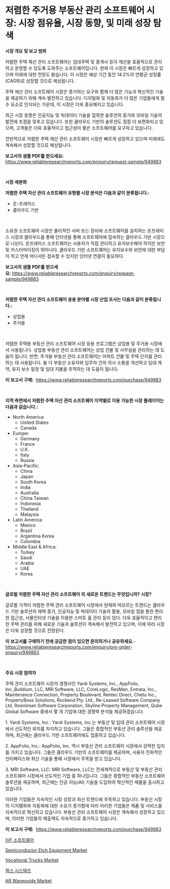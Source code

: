 <p><h1>저렴한 주거용 부동산 관리 소프트웨어 시장: 시장 점유율, 시장 동향, 및 미래 성장 탐색</h1></p><p><strong>시장 개요 및 보고 범위</strong></p>
<p><p>저렴한 주택 재산 관리 소프트웨어는 임대주택 및 중개사 등이 재산을 효율적으로 관리하고 운영할 수 있도록 도와주는 소프트웨어입니다. 현재 이 시장은 빠르게 성장하고 있으며 미래에 대한 전망도 밝습니다. 이 시장은 예상 기간 동안 14.2%의 연평균 성장률(CAGR)로 성장할 것으로 예상됩니다.</p><p>주택 재산 관리 소프트웨어 시장은 증가하는 요구와 함께 더 많은 기능과 혁신적인 기술을 제공하기 위해 계속 발전하고 있습니다. 디지털화 및 자동화가 더 많은 기업들에게 필수 요소로 인식되는 가운데, 이 시장은 더욱 중요해지고 있습니다.</p><p>최근 시장 동향은 인공지능 및 빅데이터 기술을 접목한 솔루션의 증가와 모바일 기술의 발전에 초점을 맞추고 있습니다. 또한 클라우드 기반의 솔루션도 점점 더 보편화되고 있으며, 고객들은 더욱 효율적이고 접근성이 좋은 소프트웨어를 요구하고 있습니다.</p><p>전반적으로 저렴한 주택 재산 관리 소프트웨어 시장은 빠르게 성장하고 있으며 미래에도 계속해서 성장할 것으로 예상됩니다.</p></p>
<p><strong>보고서의 샘플 PDF를 받으세요:</strong> <a href="https://www.reliableresearchreports.com/enquiry/request-sample/949883">https://www.reliableresearchreports.com/enquiry/request-sample/949883</a></p>
<p>&nbsp;</p>
<p><strong>시장 세분화</strong></p>
<p><strong>저렴한 주택 자산 관리 소프트웨어 유형별 시장 분석은 다음과 같이 분류됩니다.:</strong></p>
<p><ul><li>온-프레미스</li><li>클라우드 기반</li></ul></p>
<p>&nbsp;</p>
<p><p>소유권 소프트웨어 시장은 물리적인 서버 또는 장비에 소프트웨어를 설치하는 온프레미스 시장과 클라우드를 통해 인터넷을 통해 소프트웨어에 접속하는 클라우드 기반 시장으로 나뉜다. 온프레미스 소프트웨어는 사용자가 직접 관리하고 유지보수해야 하지만 보안 및 커스터마이징이 뛰어나다. 클라우드 기반 소프트웨어는 유지보수와 보안에 대한 부담이 적고 언제 어디서든 접속할 수 있지만 인터넷 연결이 필요하다.</p></p>
<p><strong>보고서의 샘플 PDF를 받으세요:</strong>&nbsp;<a href="https://www.reliableresearchreports.com/enquiry/request-sample/949883">https://www.reliableresearchreports.com/enquiry/request-sample/949883</a></p>
<p>&nbsp;</p>
<p><strong> 저렴한 주택 자산 관리 소프트웨어 응용 분야별 시장 산업 조사는 다음과 같이 분류됩니다.:</strong></p>
<p><ul><li>상업용</li><li>주거용</li></ul></p>
<p>&nbsp;</p>
<p><p>저렴한 주택용 부동산 관리 소프트웨어 시장 응용 프로그램은 상업용 및 주거용 시장에서 사용됩니다. 상업용 부동산 관리 소프트웨어는 상업 건물 및 사무실을 관리하는 데 도움이 됩니다. 반면, 주거용 부동산 관리 소프트웨어는 아파트 건물 및 주택 단지를 관리하는 데 사용됩니다. 둘 다 부동산 소유자와 입주자 간의 의사 소통을 개선하고 임대 계약, 유지 보수 일정 및 임대 지불을 추적하는 데 도움이 됩니다.</p></p>
<p><strong>이 보고서 구매:</strong>&nbsp; <a href="https://www.reliableresearchreports.com/purchase/949883">https://www.reliableresearchreports.com/purchase/949883</a></p>
<p>&nbsp;</p>
<p><strong>지역 측면에서 저렴한 주택 자산 관리 소프트웨어 지역별로 이용 가능한 시장 플레이어는 다음과 같습니다.:</strong></p>
<p><ul>
    <li>
        North America:
        <ul>
            <li>United States</li>
            <li>Canada</li>
        </ul>
    </li>
    <li>
        Europe:
        <ul>
            <li>Germany</li>
            <li>France</li>
            <li>U.K.</li>
            <li>Italy</li>
            <li>Russia</li>
        </ul>
    </li>
    <li>
        Asia-Pacific:
        <ul>
            <li>China</li>
            <li>Japan</li>
            <li>South Korea</li>
            <li>India</li>
            <li>Australia</li>
            <li>China Taiwan</li>
            <li>Indonesia</li>
            <li>Thailand</li>
            <li>Malaysia</li>
        </ul>
    </li>
    <li>
        Latin America:
        <ul>
            <li>Mexico</li>
            <li>Brazil</li>
            <li>Argentina Korea</li>
            <li>Colombia</li>
        </ul>
    </li>
    <li>
        Middle East & Africa:
        <ul>
            <li>Turkey</li>
            <li>Saudi</li>
            <li>Arabia</li>
            <li>UAE</li>
            <li>Korea</li>
        </ul>
    </li>
    </ul></p>
<p>&nbsp;</p>
<p><strong>글로벌 저렴한 주택 자산 관리 소프트웨어 의 새로운 트렌드는 무엇입니까? 시장?</strong></p>
<p><p>글로벌 가격이 저렴한 주택 관리 소프트웨어 시장에서 현재와 떠오르는 트렌드는 클라우드 기반 솔루션의 채택 증가, 인공지능 및 빅데이터 기술의 활용, 모바일 앱을 통한 편리한 접근성, 사물인터넷 기술을 이용한 스마트 홈 관리 등이 있다. 더욱 효율적이고 편리한 주택 관리를 위해 새로운 기술과 솔루션이 계속해서 발전하고 있으며, 이에 따라 시장은 더욱 성장할 것으로 전망된다.</p></p>
<p><strong>이 보고서를 구매하기 전에 궁금한 점이 있으면 문의하거나 공유하세요.</strong>- <a href="https://www.reliableresearchreports.com/enquiry/pre-order-enquiry/949883">https://www.reliableresearchreports.com/enquiry/pre-order-enquiry/949883</a></p>
<p>&nbsp;</p>
<p><strong>주요 시장 참여자</strong></p>
<p><p>주택 관리 소프트웨어 시장의 경쟁사인 Yardi Systems, Inc., AppFolio, Inc.,Buildium, LLC, MRI Software, LLC, CoreLogic, ResMan, Entrata, Inc., Maintenance Connection, Property Boulevard, Rentec Direct, Chetu Inc., PropertyBoss Solutions, Rockend Pty. Ltd., Re-Leased Software Company Ltd, Rosmiman Software Corporation, Skyline Property Management, Qube Global Software 중에서 몇 개 기업에 대한 경쟁력 분석을 제공하겠습니다.</p><p>1. Yardi Systems, Inc.: Yardi Systems, Inc.는 부동산 및 임대 관리 소프트웨어 시장에서 선도적인 위치를 차지하고 있습니다. 그들은 종합적인 부동산 관리 솔루션을 제공하며, 최근에는 클라우드 기반 소프트웨어에도 집중하고 있습니다.</p><p>2. AppFolio, Inc.: AppFolio, Inc. 역시 부동산 관리 소프트웨어 시장에서 강력한 입지를 가지고 있습니다. 그들은 클라우드 기반의 소프트웨어를 제공하며, 사용자 친화적인 인터페이스와 최신 기술을 통해 시장에서 주목을 받고 있습니다.</p><p>3. MRI Software, LLC: MRI Software, LLC는 전세계적으로 부동산 및 부동산 관리 소프트웨어 시장에서 선도적인 기업 중 하나입니다. 그들은 종합적인 부동산 소프트웨어 솔루션을 제공하며, 최근에는 인공 지능(AI) 기술을 도입하여 혁신적인 제품을 출시하고 있습니다.</p><p>이러한 기업들은 지속적인 시장 성장과 최신 트렌드에 주목하고 있습니다. 부동산 시장의 디지턤화와 자동화에 대한 수요가 증가함에 따라 이러한 기업들은 제품 및 서비스를 지속적으로 혁신하고 있습니다. 부동산 관리 소프트웨어 시장은 계속해서 성장하고 있으며, 이러한 기업들의 매출액도 지속적으로 증가하고 있습니다.</p></p>
<p><strong>이 보고서 구매:</strong>&nbsp;&nbsp;<a href="https://www.reliableresearchreports.com/purchase/949883">https://www.reliableresearchreports.com/purchase/949883</a></p>
<p><p><a href="https://github.com/fredrickeglers/Market-Research-Report-List-1/blob/main/37297909428.md">IVF 소프트웨어</a></p><p><a href="https://github.com/peachesmcdowel1/Market-Research-Report-List-2/blob/main/semiconductor-etch-equipment-market.md">Semiconductor Etch Equipment Market</a></p><p><a href="https://issuu.com/reportprime-2/docs/vocational-trucks-market-size-2030.pptx">Vocational Trucks Market</a></p><p><a href="https://github.com/bunxhcci35271755/Market-Research-Report-List-1/blob/main/40037399427.md">팍스 시스템즈</a></p><p><a href="https://github.com/edytherolanlouisejk1miz0wig/Market-Research-Report-List-1/blob/main/ar-waveguide-market.md">AR Waveguide Market</a></p></p>
